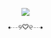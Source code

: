 <p align="center"> <img src="https://giffiles.alphacoders.com/248/24882.gif">

<p align="center"> •┈୨♡୧┈• 

<p align="center"> 
